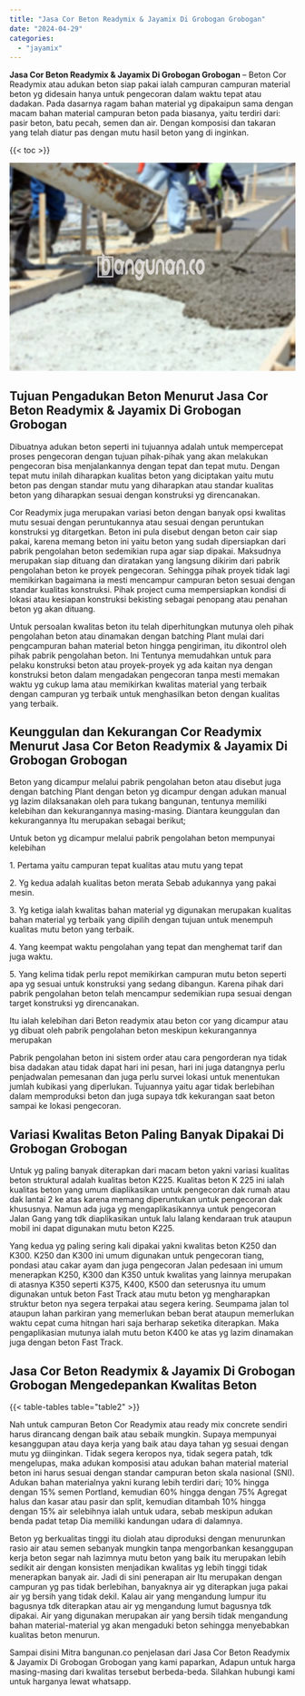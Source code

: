 ```yaml
---
title: "Jasa Cor Beton Readymix & Jayamix Di Grobogan Grobogan"
date: "2024-04-29"
categories: 
  - "jayamix"
---
```


**Jasa Cor Beton Readymix & Jayamix Di Grobogan Grobogan** – Beton Cor Readymix atau adukan beton siap pakai ialah campuran campuran material beton yg didesain hanya untuk pengecoran dalam waktu tepat atau dadakan. Pada dasarnya ragam bahan material yg dipakaipun sama dengan macam bahan material campuran beton pada biasanya, yaitu terdiri dari: pasir beton, batu pecah, semen dan air. Dengan komposisi dan takaran yang telah diatur pas dengan mutu hasil beton yang di inginkan.

{{< toc >}}

![Jasa Cor Beton Readymix & Jayamix Di Grobogan Grobogan](/images/jasa-cor-readymix-02.png)

## Tujuan Pengadukan Beton Menurut Jasa Cor Beton Readymix & Jayamix Di Grobogan Grobogan

Dibuatnya adukan beton seperti ini tujuannya adalah untuk mempercepat proses pengecoran dengan tujuan pihak-pihak yang akan melakukan pengecoran bisa menjalankannya dengan tepat dan tepat mutu. Dengan tepat mutu inilah diharapkan kualitas beton yang diciptakan yaitu mutu beton pas dengan standar mutu yang diharapkan atau standar kualitas beton yang diharapkan sesuai dengan konstruksi yg direncanakan.

Cor Readymix juga merupakan variasi beton dengan banyak opsi kwalitas mutu sesuai dengan peruntukannya atau sesuai dengan peruntukan konstruksi yg ditargetkan. Beton ini pula disebut dengan beton cair siap pakai, karena memang beton ini yaitu beton yang sudah dipersiapkan dari pabrik pengolahan beton sedemikian rupa agar siap dipakai. Maksudnya merupakan siap dituang dan diratakan yang langsung dikirim dari pabrik pengolahan beton ke proyek pengecoran. Sehingga pihak proyek tidak lagi memikirkan bagaimana ia mesti mencampur campuran beton sesuai dengan standar kualitas konstruksi. Pihak project cuma mempersiapkan kondisi di lokasi atau kesiapan konstruksi bekisting sebagai penopang atau penahan beton yg akan dituang.

Untuk persoalan kwalitas beton itu telah diperhitungkan mutunya oleh pihak pengolahan beton atau dinamakan dengan batching Plant mulai dari pengcampuran bahan material beton hingga pengiriman, itu dikontrol oleh pihak pabrik pengolahan beton. Ini Tentunya memudahkan untuk para pelaku konstruksi beton atau proyek-proyek yg ada kaitan nya dengan konstruksi beton dalam mengadakan pengecoran tanpa mesti memakan waktu yg cukup lama atau memikirkan kwalitas material yang terbaik dengan campuran yg terbaik untuk menghasilkan beton dengan kualitas yang terbaik.

## Keunggulan dan Kekurangan Cor Readymix Menurut Jasa Cor Beton Readymix & Jayamix Di Grobogan Grobogan

Beton yang dicampur melalui pabrik pengolahan beton atau disebut juga dengan batching Plant dengan beton yg dicampur dengan adukan manual yg lazim dilaksanakan oleh para tukang bangunan, tentunya memiliki kelebihan dan kekurangannya masing-masing. Diantara keunggulan dan kekurangannya Itu merupakan sebagai berikut;

Untuk beton yg dicampur melalui pabrik pengolahan beton mempunyai kelebihan

1\. Pertama yaitu campuran tepat kualitas atau mutu yang tepat

2\. Yg kedua adalah kualitas beton merata Sebab adukannya yang pakai mesin.

3\. Yg ketiga ialah kwalitas bahan material yg digunakan merupakan kualitas bahan material yg terbaik yang dipilih dengan tujuan untuk menempuh kualitas mutu beton yang terbaik.

4\. Yang keempat waktu pengolahan yang tepat dan menghemat tarif dan juga waktu.

5\. Yang kelima tidak perlu repot memikirkan campuran mutu beton seperti apa yg sesuai untuk konstruksi yang sedang dibangun. Karena pihak dari pabrik pengolahan beton telah mencampur sedemikian rupa sesuai dengan target konstruksi yg direncanakan.

Itu ialah kelebihan dari Beton readymix atau beton cor yang dicampur atau yg dibuat oleh pabrik pengolahan beton meskipun kekurangannya merupakan

Pabrik pengolahan beton ini sistem order atau cara pengorderan nya tidak bisa dadakan atau tidak dapat hari ini pesan, hari ini juga datangnya perlu penjadwalan pemesanan dan juga perlu survei lokasi untuk menentukan jumlah kubikasi yang diperlukan. Tujuannya yaitu agar tidak berlebihan dalam memproduksi beton dan juga supaya tdk kekurangan saat beton sampai ke lokasi pengecoran.

## Variasi Kwalitas Beton Paling Banyak Dipakai Di Grobogan Grobogan

Untuk yg paling banyak diterapkan dari macam beton yakni variasi kualitas beton struktural adalah kualitas beton K225. Kualitas beton K 225 ini ialah kualitas beton yang umum diaplikasikan untuk pengecoran dak rumah atau dak lantai 2 ke atas karena memang diperuntukan untuk pengecoran dak khususnya. Namun ada juga yg mengaplikasikannya untuk pengecoran Jalan Gang yang tdk diaplikasikan untuk lalu lalang kendaraan truk ataupun mobil ini dapat digunakan mutu beton K225.

Yang kedua yg paling sering kali dipakai yakni kwalitas beton K250 dan K300. K250 dan K300 ini umum digunakan untuk pengecoran tiang, pondasi atau cakar ayam dan juga pengecoran Jalan pedesaan ini umum menerapkan K250, K300 dan K350 untuk kwalitas yang lainnya merupakan di atasnya K350 seperti K375, K400, K500 dan seterusnya itu umum digunakan untuk beton Fast Track atau mutu beton yg mengharapkan struktur beton nya segera terpakai atau segera kering. Seumpama jalan tol ataupun lahan parkiran yang memerlukan beban berat ataupun memerlukan waktu cepat cuma hitngan hari saja berharap seketika diterapkan. Maka pengaplikasian mutunya ialah mutu beton K400 ke atas yg lazim dinamakan juga dengan beton Fast Track.

## Jasa Cor Beton Readymix & Jayamix Di Grobogan Grobogan Mengedepankan Kwalitas Beton

{{< table-tables table="table2" >}}

Nah untuk campuran Beton Cor Readymix atau ready mix concrete sendiri harus dirancang dengan baik atau sebaik mungkin. Supaya mempunyai kesanggupan atau daya kerja yang baik atau daya tahan yg sesuai dengan mutu yg diinginkan. Tidak segera keropos nya, tidak segera patah, tdk mengelupas, maka adukan komposisi atau adukan bahan material material beton ini harus sesuai dengan standar campuran beton skala nasional (SNI). Adukan bahan materialnya yakni kurang lebih terdiri dari; 10% hingga dengan 15% semen Portland, kemudian 60% hingga dengan 75% Agregat halus dan kasar atau pasir dan split, kemudian ditambah 10% hingga dengan 15% air selebihnya ialah untuk udara, sebab meskipun adukan benda padat tetap Dia memiliki kandungan udara di dalamnya.

Beton yg berkualitas tinggi itu diolah atau diproduksi dengan menurunkan rasio air atau semen sebanyak mungkin tanpa mengorbankan kesanggupan kerja beton segar nah lazimnya mutu beton yang baik itu merupakan lebih sedikit air dengan konsisten menjadikan kwalitas yg lebih tinggi tidak menerapkan banyak air. Jadi di sini penerapan air Itu merupakan dengan campuran yg pas tidak berlebihan, banyaknya air yg diterapkan juga pakai air yg bersih yang tidak dekil. Kalau air yang mengandung lumpur itu bagusnya tdk diterapkan atau air yg mengandung lumut bagusnya tdk dipakai. Air yang digunakan merupakan air yang bersih tidak mengandung bahan material-material yg akan mengaduki beton sehingga menyebabkan kualitas beton menurun.

Sampai disini Mitra bangunan.co penjelasan dari Jasa Cor Beton Readymix & Jayamix Di Grobogan Grobogan yang kami paparkan, Adapun untuk harga masing-masing dari kwalitas tersebut berbeda-beda. Silahkan hubungi kami untuk harganya lewat whatsapp.
